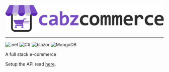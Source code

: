 <p align="center">
<img src="cabzcommerce-logo.png">
</p>

<hr>

![.net](https://img.shields.io/badge/.NET-512BD4?style=for-the-badge&logo=dotnet&logoColor=white)
![C#](https://img.shields.io/badge/C%23-239120?style=for-the-badge&logo=c-sharp&logoColor=white)
![blazor](https://img.shields.io/badge/Blazor-512BD4?style=for-the-badge&logo=Blazor&logoColor=white)
![MongoDB](https://img.shields.io/badge/MongoDB-4EA94B?style=for-the-badge&logo=mongodb&logoColor=white)

A full stack e-commerce

Setup the API read [here](/documentation/api/setup.md).

